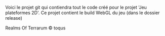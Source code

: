 Voici le projet git qui contiendra tout le code créé pour le projet 'Jeu plateformes 2D'. Ce projet contient le build WebGL du jeu (dans le dossier release)

Realms Of Terrarum © toqus
